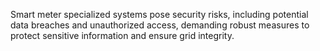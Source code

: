 Smart meter specialized systems pose security risks, including potential data breaches and unauthorized access, demanding robust measures to protect sensitive information and ensure grid integrity.
